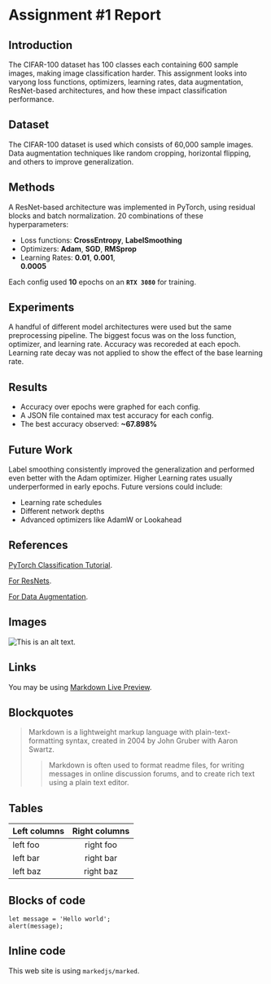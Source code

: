 # Assignment #1 Report

## Introduction
The CIFAR-100 dataset has 100 classes each containing 600 sample images, making image classification harder. This assignment looks into varyong loss functions, optimizers, learning rates, data augmentation, ResNet-based architectures, and how these impact classification performance.

## Dataset
The CIFAR-100 dataset is used which consists of 60,000 sample images. Data augmentation techniques like random cropping, horizontal flipping, and others to improve generalization.

## Methods
A ResNet-based architecture was implemented in PyTorch, using residual blocks and batch normalization. 20 combinations of these hyperparameters:
* Loss functions: **CrossEntropy**, **LabelSmoothing**
* Optimizers: **Adam**, **SGD**, **RMSprop**
* Learning Rates: **0.01**,   **0.001**,  
 **0.0005**

 Each config used **10** epochs on an **``RTX 3080``** for training.

## Experiments
A handful of different model architectures were used but the same preprocessing pipeline. The biggest focus was on the loss function, optimizer, and learning rate. Accuracy was recoreded at each epoch. Learning rate decay was not applied to show the effect of the base learning rate.

## Results
* Accuracy over epochs were graphed for each config.
* A JSON file contained max test accuracy for each config.
* The best accuracy observed: **~67.898%**

## Future Work
Label smoothing consistently improved the generalization and performed even better with the Adam optimizer. Higher Learning rates usually underperformed in early epochs.
Future versions could include:
* Learning rate schedules
* Different network depths
* Advanced optimizers like AdamW or Lookahead

## References
[PyTorch Classification Tutorial](https://docs.pytorch.org/tutorials/beginner/blitz/cifar10_tutorial.html).

[For ResNets](https://www.digitalocean.com/community/tutorials/writing-resnet-from-scratch-in-pytorch).

[For Data Augmentation](https://docs.pytorch.org/vision/stable/transforms.html).






## Images

![This is an alt text.](/image/sample.webp "This is a sample image.")

## Links

You may be using [Markdown Live Preview](https://markdownlivepreview.com/).

## Blockquotes

> Markdown is a lightweight markup language with plain-text-formatting syntax, created in 2004 by John Gruber with Aaron Swartz.
>
>> Markdown is often used to format readme files, for writing messages in online discussion forums, and to create rich text using a plain text editor.

## Tables

| Left columns  | Right columns |
| ------------- |:-------------:|
| left foo      | right foo     |
| left bar      | right bar     |
| left baz      | right baz     |

## Blocks of code

```
let message = 'Hello world';
alert(message);
```

## Inline code

This web site is using `markedjs/marked`.
